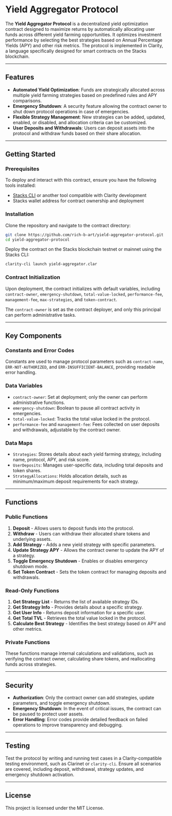 # Yield Aggregator Protocol

The **Yield Aggregator Protocol** is a decentralized yield optimization contract designed to maximize returns by automatically allocating user funds across different yield farming opportunities. It optimizes investment performance by selecting the best strategies based on Annual Percentage Yields (APY) and other risk metrics. The protocol is implemented in Clarity, a language specifically designed for smart contracts on the Stacks blockchain.

---

## Features

- **Automated Yield Optimization**: Funds are strategically allocated across multiple yield farming strategies based on predefined rules and APY comparisons.
- **Emergency Shutdown**: A security feature allowing the contract owner to shut down protocol operations in case of emergencies.
- **Flexible Strategy Management**: New strategies can be added, updated, enabled, or disabled, and allocation criteria can be customized.
- **User Deposits and Withdrawals**: Users can deposit assets into the protocol and withdraw funds based on their share allocation.

---

## Getting Started

### Prerequisites

To deploy and interact with this contract, ensure you have the following tools installed:

- [Stacks CLI](https://docs.hiro.so/get-started/cli) or another tool compatible with Clarity development
- Stacks wallet address for contract ownership and deployment

### Installation

Clone the repository and navigate to the contract directory:

```bash
git clone https://github.com/rich-b-art/yield-aggregator-protocol.git
cd yield-aggregator-protocol
```

Deploy the contract on the Stacks blockchain testnet or mainnet using the Stacks CLI:

```bash
clarity-cli launch yield-aggregator.clar
```

### Contract Initialization

Upon deployment, the contract initializes with default variables, including `contract-owner`, `emergency-shutdown`, `total-value-locked`, `performance-fee`, `management-fee`, `max-strategies`, and `token-contract`.

The `contract-owner` is set as the contract deployer, and only this principal can perform administrative tasks.

---

## Key Components

### Constants and Error Codes

Constants are used to manage protocol parameters such as `contract-name`, `ERR-NOT-AUTHORIZED`, and `ERR-INSUFFICIENT-BALANCE`, providing readable error handling.

### Data Variables

- `contract-owner`: Set at deployment; only the owner can perform administrative functions.
- `emergency-shutdown`: Boolean to pause all contract activity in emergencies.
- `total-value-locked`: Tracks the total value locked in the protocol.
- `performance-fee` and `management-fee`: Fees collected on user deposits and withdrawals, adjustable by the contract owner.

### Data Maps

- `Strategies`: Stores details about each yield farming strategy, including name, protocol, APY, and risk score.
- `UserDeposits`: Manages user-specific data, including total deposits and token shares.
- `StrategyAllocations`: Holds allocation details, such as minimum/maximum deposit requirements for each strategy.

---

## Functions

### Public Functions

1. **Deposit** - Allows users to deposit funds into the protocol.
2. **Withdraw** - Users can withdraw their allocated share tokens and underlying assets.
3. **Add Strategy** - Adds a new yield strategy with specific parameters.
4. **Update Strategy APY** - Allows the contract owner to update the APY of a strategy.
5. **Toggle Emergency Shutdown** - Enables or disables emergency shutdown mode.
6. **Set Token Contract** - Sets the token contract for managing deposits and withdrawals.

### Read-Only Functions

1. **Get Strategy List** - Returns the list of available strategy IDs.
2. **Get Strategy Info** - Provides details about a specific strategy.
3. **Get User Info** - Returns deposit information for a specific user.
4. **Get Total TVL** - Retrieves the total value locked in the protocol.
5. **Calculate Best Strategy** - Identifies the best strategy based on APY and other metrics.

### Private Functions

These functions manage internal calculations and validations, such as verifying the contract owner, calculating share tokens, and reallocating funds across strategies.

---

## Security

- **Authorization**: Only the contract owner can add strategies, update parameters, and toggle emergency shutdown.
- **Emergency Shutdown**: In the event of critical issues, the contract can be paused to protect user assets.
- **Error Handling**: Error codes provide detailed feedback on failed operations to improve transparency and debugging.

---

## Testing

Test the protocol by writing and running test cases in a Clarity-compatible testing environment, such as Clarinet or `clarity-cli`. Ensure all scenarios are covered, including deposit, withdrawal, strategy updates, and emergency shutdown activation.

---

## License

This project is licensed under the MIT License.
